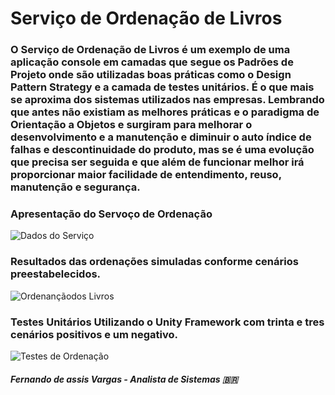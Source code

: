 

# Serviço de Ordenação de Livros

### O Serviço de Ordenação de Livros é um exemplo de uma aplicação console em camadas que segue os Padrões de Projeto onde são utilizadas boas práticas como o Design Pattern Strategy e a camada de testes unitários. É o que mais se aproxima dos sistemas utilizados nas empresas. Lembrando que antes não existiam as melhores práticas e o paradigma de Orientação a Objetos e surgiram para melhorar o desenvolvimento e a manutenção e diminuir o auto índice de falhas e descontinuidade do produto, mas se é uma evolução que precisa ser seguida e que além de funcionar melhor irá proporcionar maior facilidade de entendimento, reuso, manutenção e segurança.  

### Apresentação do Servoço de Ordenação

![Dados do Serviço](https://user-images.githubusercontent.com/24196482/57403824-e7e15d80-71b0-11e9-80fe-b0eeb3a009fa.png)

### Resultados das ordenações simuladas conforme cenários preestabelecidos.

![Ordenançãodos Livros](https://user-images.githubusercontent.com/24196482/57403826-e7e15d80-71b0-11e9-8079-113093b3d000.png)

### Testes Unitários Utilizando o Unity Framework com trinta e tres cenários positivos e um negativo.

![Testes de Ordenação](https://user-images.githubusercontent.com/24196482/57403827-e7e15d80-71b0-11e9-81cc-3a1a530d5163.png)



##### Fernando de assis Vargas - Analista de Sistemas 🇧🇷

